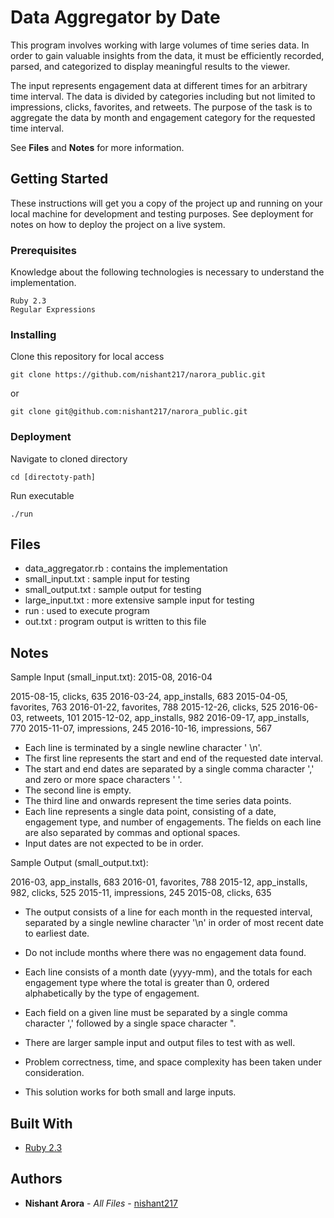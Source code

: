 # Data Aggregator by Date

This program involves working with large volumes of time series data. In order
to gain valuable insights from the data, it must be efficiently recorded,
parsed, and categorized to display meaningful results to the viewer.

The input represents engagement data at different times for an arbitrary time
interval. The data is divided by categories including but not limited to
impressions, clicks, favorites, and retweets. The purpose of the task is to
aggregate the data by month and engagement category for the requested
time interval.

See **Files** and **Notes** for more information.


## Getting Started

These instructions will get you a copy of the project up and running on your local machine for development and testing purposes. See deployment for notes on how to deploy the project on a live system.

### Prerequisites
Knowledge about the following technologies is necessary to understand the implementation.
```
Ruby 2.3
Regular Expressions
```

### Installing

Clone this repository for local access
```
git clone https://github.com/nishant217/narora_public.git
```
or
```
git clone git@github.com:nishant217/narora_public.git
```

### Deployment

Navigate to cloned directory
```
cd [directoty-path]
```

Run executable
```
./run
```

## Files
* data_aggregator.rb : contains the implementation
* small_input.txt : sample input for testing
* small_output.txt : sample output for testing
* large_input.txt : more extensive sample input for testing
* run : used to execute program
* out.txt : program output is written to this file

## Notes
Sample Input (small_input.txt):
2015-08, 2016-04

2015-08-15, clicks, 635
2016-03-24, app_installs, 683
2015-04-05, favorites, 763
2016-01-22, favorites, 788
2015-12-26, clicks, 525
2016-06-03, retweets, 101
2015-12-02, app_installs, 982
2016-09-17, app_installs, 770
2015-11-07, impressions, 245
2016-10-16, impressions, 567

* Each line is terminated by a single newline character ' \n'.
* The first line represents the start and end of the requested date interval.
* The start and end dates are separated by a single comma character ',' and zero or more space characters ' '.
* The second line is empty.
* The third line and onwards represent the time series data points.
* Each line represents a single data point, consisting of a date, engagement type, and number of engagements. The fields on each line are also separated by commas and optional spaces.
* Input dates are not expected to be in order.

Sample Output (small_output.txt):

2016-03, app_installs, 683
2016-01, favorites, 788
2015-12, app_installs, 982, clicks, 525
2015-11, impressions, 245
2015-08, clicks, 635

* The output consists of a line for each month in the requested interval,
 separated by a single newline character '\n' in order of most recent date to
 earliest date.
* Do not include months where there was no engagement data found.
* Each line consists of a month date (yyyy-mm), and the totals for each
 engagement type where the total is greater than 0, ordered alphabetically by
 the type of engagement.
* Each field on a given line must be separated by a single comma
 character ',' followed by a single space character ".

* There are larger sample input and output files to test with as well.

* Problem correctness, time, and space complexity has been taken under
consideration.

* This solution works for both small and large inputs.

## Built With

* [Ruby 2.3](https://www.ruby-lang.org/en/)


## Authors

* **Nishant Arora** - *All Files* - [nishant217](https://github.com/nishant217)

